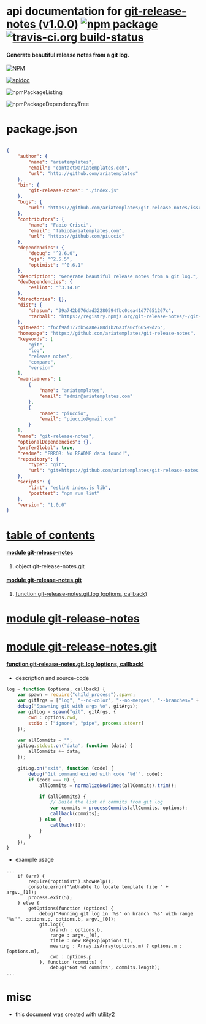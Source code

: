 # api documentation for  [git-release-notes (v1.0.0)](https://github.com/ariatemplates/git-release-notes)  [![npm package](https://img.shields.io/npm/v/npmdoc-git-release-notes.svg?style=flat-square)](https://www.npmjs.org/package/npmdoc-git-release-notes) [![travis-ci.org build-status](https://api.travis-ci.org/npmdoc/node-npmdoc-git-release-notes.svg)](https://travis-ci.org/npmdoc/node-npmdoc-git-release-notes)
#### Generate beautiful release notes from a git log.

[![NPM](https://nodei.co/npm/git-release-notes.png?downloads=true)](https://www.npmjs.com/package/git-release-notes)

[![apidoc](https://npmdoc.github.io/node-npmdoc-git-release-notes/build/screenCapture.buildNpmdoc.browser._2Fhome_2Ftravis_2Fbuild_2Fnpmdoc_2Fnode-npmdoc-git-release-notes_2Ftmp_2Fbuild_2Fapidoc.html.png)](https://npmdoc.github.io/node-npmdoc-git-release-notes/build/apidoc.html)

![npmPackageListing](https://npmdoc.github.io/node-npmdoc-git-release-notes/build/screenCapture.npmPackageListing.svg)

![npmPackageDependencyTree](https://npmdoc.github.io/node-npmdoc-git-release-notes/build/screenCapture.npmPackageDependencyTree.svg)



# package.json

```json

{
    "author": {
        "name": "ariatemplates",
        "email": "contact@ariatemplates.com",
        "url": "http://github.com/ariatemplates"
    },
    "bin": {
        "git-release-notes": "./index.js"
    },
    "bugs": {
        "url": "https://github.com/ariatemplates/git-release-notes/issues"
    },
    "contributors": {
        "name": "Fabio Crisci",
        "email": "fabio@ariatemplates.com",
        "url": "https://github.com/piuccio"
    },
    "dependencies": {
        "debug": "^2.6.0",
        "ejs": "^2.5.5",
        "optimist": "^0.6.1"
    },
    "description": "Generate beautiful release notes from a git log.",
    "devDependencies": {
        "eslint": "^3.14.0"
    },
    "directories": {},
    "dist": {
        "shasum": "39a742b076dad32280594fbc0cea41d77651267c",
        "tarball": "https://registry.npmjs.org/git-release-notes/-/git-release-notes-1.0.0.tgz"
    },
    "gitHead": "f6cf9af177db54a8e788d1b26a3fa0cf66599d26",
    "homepage": "https://github.com/ariatemplates/git-release-notes",
    "keywords": [
        "git",
        "log",
        "release notes",
        "compare",
        "version"
    ],
    "maintainers": [
        {
            "name": "ariatemplates",
            "email": "admin@ariatemplates.com"
        },
        {
            "name": "piuccio",
            "email": "piuccio@gmail.com"
        }
    ],
    "name": "git-release-notes",
    "optionalDependencies": {},
    "preferGlobal": true,
    "readme": "ERROR: No README data found!",
    "repository": {
        "type": "git",
        "url": "git+https://github.com/ariatemplates/git-release-notes.git"
    },
    "scripts": {
        "lint": "eslint index.js lib",
        "posttest": "npm run lint"
    },
    "version": "1.0.0"
}
```



# <a name="apidoc.tableOfContents"></a>[table of contents](#apidoc.tableOfContents)

#### [module git-release-notes](#apidoc.module.git-release-notes)
1.  object <span class="apidocSignatureSpan">git-release-notes.</span>git

#### [module git-release-notes.git](#apidoc.module.git-release-notes.git)
1.  [function <span class="apidocSignatureSpan">git-release-notes.git.</span>log (options, callback)](#apidoc.element.git-release-notes.git.log)



# <a name="apidoc.module.git-release-notes"></a>[module git-release-notes](#apidoc.module.git-release-notes)



# <a name="apidoc.module.git-release-notes.git"></a>[module git-release-notes.git](#apidoc.module.git-release-notes.git)

#### <a name="apidoc.element.git-release-notes.git.log"></a>[function <span class="apidocSignatureSpan">git-release-notes.git.</span>log (options, callback)](#apidoc.element.git-release-notes.git.log)
- description and source-code
```javascript
log = function (options, callback) {
	var spawn = require("child_process").spawn;
	var gitArgs = ["log", "--no-color", "--no-merges", "--branches=" + options.branch, "--format=" + formatOptions, options.range];
	debug("Spawning git with args %o", gitArgs);
	var gitLog = spawn("git", gitArgs, {
		cwd : options.cwd,
		stdio : ["ignore", "pipe", process.stderr]
	});

	var allCommits = "";
	gitLog.stdout.on("data", function (data) {
		allCommits += data;
	});

	gitLog.on("exit", function (code) {
		debug("Git command exited with code '%d'", code);
		if (code === 0) {
			allCommits = normalizeNewlines(allCommits).trim();

			if (allCommits) {
				// Build the list of commits from git log
				var commits = processCommits(allCommits, options);
				callback(commits);
			} else {
				callback([]);
			}
		}
	});
}
```
- example usage
```shell
...
	if (err) {
		require("optimist").showHelp();
		console.error("\nUnable to locate template file " + argv._[1]);
		process.exit(5);
	} else {
		getOptions(function (options) {
			debug("Running git log in '%s' on branch '%s' with range '%s'", options.p, options.b, argv._[0]);
			git.log({
				branch : options.b,
				range : argv._[0],
				title : new RegExp(options.t),
				meaning : Array.isArray(options.m) ? options.m : [options.m],
				cwd : options.p
			}, function (commits) {
				debug("Got %d commits", commits.length);
...
```



# misc
- this document was created with [utility2](https://github.com/kaizhu256/node-utility2)
